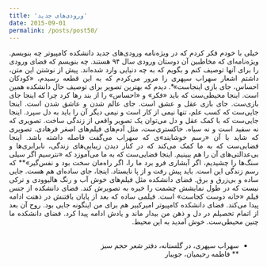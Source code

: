 ```yaml
---
title: 'ورودی‌های جدید'
date: 2015-09-01
permalink: /posts/post50/
---
```

<div align="justify" dir="rtl">

خیلی با خودم فکر کردم که در ويژه‌نامه ورودی‌های جدید دانشکده کامپیوتر چه بنویسم. ویژه‌نامه‌ای که مخاطبین آن دوستان ورودی سال ۹۴ هستند. چه بنویسم که فضای ورودی را برای آنها توصیف کنم و بگویم که به چه دنیایی وارد شده‌اند. پیش از نوشتن این متن، داشتم اشعار سهراب سپهری را مرور می‌کردم که به این قطعه رسیدم، «کودکان احساس، جای بازی اینجاست»*. دیدم که بهترین تصویر برای توصیف حال دانشکده همین است. اینجا محیطی‌ست که باید «فکر» و «احساس» را از بند رها کرد چرا که اینجا جای بازی‌ست. جای بازی عقل و عشق است. جای عالم شدن و عاشق شدن است. اینجا جایی‌ست که کسب علم، تنها نیمی از کار است و نیمی دیگر آن را باید به دل سپرد. اینجا جایی‌ست که با کمک عقل و دل می‌توان یک تصویر واقعی از زندگی ساخت. تصویری که نه سفید است و نه سیاه. خاکستری‌ست، مثل آدم‌های فیلم‌های اصغر فرهادی. تصویری که شاید با آن «رسم خوشایند»ی که سهراب می‌گفت فاصله داشته باشد. اینجا فضایی‌ست که به ما کمک می‌کند که در کنار دیدن زیبایی‌های زندگی، نابرابری‌ها و بی‌عدالتی‌های آن را هم ببینیم. اینجا فضایی‌ست که به ما می‌آموزد که «نترسيم اگر سيلی سنگ‌ها را چشيديم، اگر آبشاری فرو برد ما را، اگر راه‌مان سخت بود و نفس‌گير»** که رسم زندگی این است. باید پیش رفت و از پا نایستاد. اینجا، جای ساده‌ای‌ هم هست. جایی ساده و بی‌زرق و برق. فضای دانشکده مثل فیلم‌های خوش آب و رنگ هالیوودی و ترکی نیست که در طول نمایشش چشمت را خیره به تصویرش کند. فضای دانشکده از جنس فیلم «خانه دوست کجاست» است. فیلمی ساده که بعد از پایان یافتنش در ذهنت ادامه پیدا می‌کند. فضای دانشکده کامپیوتر امیرکبیر هم برای من اینگونه جایی بود. روح آن بعد از اتمام تحصیلم در دل و ذهن من بیدار ماند و یادش ادامه پیدا کرد. فضای دانشکده ما چنین محیطی‌ست. خوش آمدید به این محیط.<br>
<br>
* سهراب سپهری، در گلستانه، دفتر شعر حجم سبز<br>
** فاطمه رحیمیان، جویبار<br>


</div>
